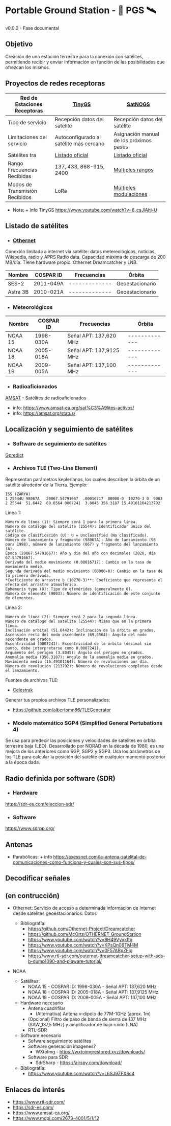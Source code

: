# Portable Ground Station - 📡 PGS 🛰️

v0.0.0 - Fase documental

## Objetivo

Creación de una estación terrestre para la conexión con satélites, permitiendo recibir y enviar información en función de las posibilidades que ofrezcan los mismos.

## Proyectos de redes receptoras

| Red de Estaciones Receptoras | [TinyGS](https://tinygs.com/) | [SatNOGS](https://satnogs.org/) |
| ------------- | ------------- | ------------- |
| Tipo de servicio | Recepción datos del satélite | Recepción datos del satélite | Conexión limitada a Internet vía satélite |
| Limitaciones del servicio | Autoconfigurado al satélite más cercano | Asignación manual de los próximos pases | Capacidad Máx. de descarga de 200MB/día |
| Satélites tra| [Listado oficial](https://tinygs.com/satellites)  | [Listado oficial](https://db.satnogs.org/satellites/)  
| Rango Frecuencias Recibidas | 137, 433, 868-915, 2400  | [Múltiples rangos](https://db.satnogs.org/stats)  |
| Modos de Transmisión Recibidos | LoRa | [Múltiples modulaciones](https://db.satnogs.org/stats)  |

- Nota: + Info TinyGS https://www.youtube.com/watch?v=6_csJlAhj-U

## Listado de satélites

* ### [Othernet](https://othernet.is/)
Conexión limitada a internet vía satélite: datos metereológicos, noticias, Wikipedia, radio y APRS Radio data. Capacidad máxima de descarga de 200 MB/día. TIene hardware propio: Othernet Dreamcatcher y LNB.

| Nombre | COSPAR ID | Frecuencias | Órbita |
| ------------- | ------------- | ------------- | ------------- |
| SES-2 | 2011-049A | ------------- |Geoestacionario | Othernet América del Norte |
| Astra 3B | 2010-021A | ------------- |Geoestacionario | Othernet Europa |


* ### Meteorológicos

| Nombre | COSPAR ID | Frecuencias | Órbita |
| ------------- | ------------- | ------------- | ------------- |
| NOAA 15 | 1998-030A | Señal APT: 137,620 MHz | ------------- |
| NOAA 18 | 2005-018A | Señal APT: 137,9125 MHz | ------------- |
| NOAA 19 | 2009-005A | Señal APT: 137,100 MHz | ------------- |

* ### Radioaficionados



[AMSAT](https://www.amsat-ea.org/informaci%C3%B3n/) - Satélites de radioaficionados
+ info: https://www.amsat-ea.org/sat%C3%A9lites-activos/
+ info: https://amsat.org/status/

## Localización y seguimiento de satélites

* ### Software de seguimiento de satélites
[Gpredict](https://oz9aec.dk/gpredict/)

* ### Archivos TLE (Two-Line Element)
Representan parámetros keplerianos, los cuales describen la órbita de un satélite alrededor de la Tierra.
Ejemplo:
```
ISS (ZARYA)
1 25544U 98067A   20067.54791667  .00016717  00000-0  10270-3 0  9003
2 25544  51.6442  69.6564 0007241  3.8045 356.3187 15.49101164213792
```
Línea 1:

    Número de línea (1): Siempre será 1 para la primera línea.
    Número de catálogo del satélite (25544): Identificador único del satélite.
    Código de clasificación (U): U = Unclassified (No clasificado).
    Número de lanzamiento y fragmento (98067A): Año de lanzamiento (98 para 1998), número de lanzamiento (067) y fragmento del lanzamiento (A).
    Época (20067.54791667): Año y día del año con decimales (2020, día 67.54791667).
    Derivada del medio movimiento (0.00016717): Cambio en la tasa de movimiento medio.
    Segunda derivada del medio movimiento (00000-0): Cambio en la tasa de la primera derivada.
    *Coeficiente de arrastre b (10270-3)**: Coeficiente que representa el efecto del arrastre atmosférico.
    Ephemeris type (0): Tipo de efemérides (generalmente 0).
    Número de elemento (9003): Número de identificación de este conjunto de elementos.

Línea 2:

    Número de línea (2): Siempre será 2 para la segunda línea.
    Número de catálogo del satélite (25544): Mismo que en la primera línea.
    Inclinación orbital (51.6442): Inclinación de la órbita en grados.
    Ascensión recta del nodo ascendente (69.6564): Ángulo del nodo ascendente en grados.
    Excentricidad (0007241): Excentricidad de la órbita (decimal sin punto, debe interpretarse como 0.0007241).
    Argumento del perigeo (3.8045): Ángulo del perigeo en grados.
    Anomalía media (356.3187): Ángulo de la anomalía media en grados.
    Movimiento medio (15.49101164): Número de revoluciones por día.
    Número de revolución (213792): Número de revoluciones completas desde el lanzamiento.

Fuentes de archivos TLE:
* [Celestrak](https://www.celestrak.com/)

Generar tus propios archivos TLE personalizados:
* https://github.com/albertomn86/TLEGenerator

* ### Modelo matemático SGP4 (Simplified General Pertubations 4)
Se usa para predecir las posiciones y velocidades de satélites en órbita terrestre baja (LEO). Desarrollado por NORAD en la década de 1980, es una mejora de los anteriores como SGP, SGP2 y SGP3. Usa los parámetros de los TLE para calcular la posición del satélite en cualquier momento posterior a la época dada.

## Radio definida por software (SDR)

* ### Hardware
https://sdr-es.com/eleccion-sdr/
* ### Software
https://www.sdrpp.org/

## Antenas

* Parabólicas: + info https://axessnet.com/la-antena-satelital-de-comunicaciones-como-funciona-y-cuales-son-sus-tipos/

## Decodificar señales


## (en contrucción)
* Othernet: Servicio de acceso a determinada información de Internet desde satélites geoestacionarios: Datos 
  * Bibliografía:
    * https://github.com/Othernet-Project/Dreamcatcher
    * https://github.com/McOrts/OTHERNET_GroundStation
    * https://www.youtube.com/watch?v=8H49Vyqkftg
    * https://www.youtube.com/watch?v=KPsQn06TM4M
    * https://www.youtube.com/watch?v=0F57ARpZFig
    * https://www.rtl-sdr.com/outernet-dreamcatcher-setup-with-ads-b-dump1090-and-piaware-tutorial/

* NOAA
  * Satélites:
    * NOAA 15 - COSPAR ID: 1998-030A - Señal APT: 137,620 MHz
    * NOAA 18 - COSPAR ID: 2005-018A - Señal APT: 137,9125 MHz
    * NOAA 19 - COSPAR ID: 2009-005A - Señal APT: 137,100 MHz
  * Hardware necesario
    * Antena cuadrifilar
      * (Alternativa) Antena v-dipolo de 77M-1GHz (aprox. 1m)
    * (Opcional) Filtro de paso de banda de sierra de 137 MHz (SAW_137,5 MHz) y amplificador de bajo ruido (LNA)
    * RTL-SDR
  * Software necesario
    * Sofware seguimiento satélites
    * Software generación imagenes?
      * WXtoImg - https://wxtoimgrestored.xyz/downloads/ 
    * Software para SDR
      * SdrSharp - https://airspy.com/download/ 
  * Bibliografía:
    * https://www.youtube.com/watch?v=L6SJ9ZFXSc4

## Enlaces de interés
* https://www.rtl-sdr.com/
* https://sdr-es.com/
* https://www.amsat-ea.org/
* https://www.mdpi.com/2673-4001/5/1/12

